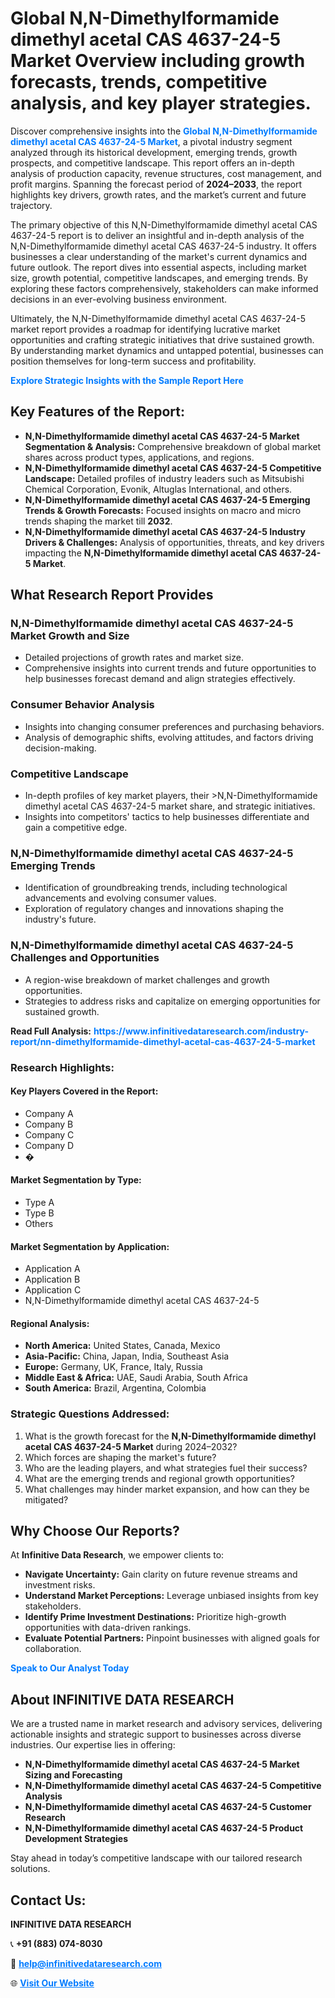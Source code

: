 <h1>Global N,N-Dimethylformamide dimethyl acetal CAS 4637-24-5 Market Overview including growth forecasts, trends, competitive analysis, and key player strategies.</h1>
<p>
Discover comprehensive insights into the 
<a href="https://www.infinitivedataresearch.com/industry-report/nn-dimethylformamide-dimethyl-acetal-cas-4637-24-5-market" rel="dofollow" style="color: #007BFF; text-decoration: none;"><strong>Global N,N-Dimethylformamide dimethyl acetal CAS 4637-24-5 Market</strong></a>, a pivotal industry segment analyzed through its historical development, emerging trends, growth prospects, and competitive landscape. This report offers an in-depth analysis of production capacity, revenue structures, cost management, and profit margins. Spanning the forecast period of <strong>2024–2033</strong>, the report highlights key drivers, growth rates, and the market’s current and future trajectory.
</p>
<p>
The primary objective of this N,N-Dimethylformamide dimethyl acetal CAS 4637-24-5 report is to deliver an insightful and in-depth analysis of the N,N-Dimethylformamide dimethyl acetal CAS 4637-24-5 industry. It offers businesses a clear understanding of the market's current dynamics and future outlook. The report dives into essential aspects, including market size, growth potential, competitive landscapes, and emerging trends. By exploring these factors comprehensively, stakeholders can make informed decisions in an ever-evolving business environment.
</p>
<p>
Ultimately, the N,N-Dimethylformamide dimethyl acetal CAS 4637-24-5 market report provides a roadmap for identifying lucrative market opportunities and crafting strategic initiatives that drive sustained growth. By understanding market dynamics and untapped potential, businesses can position themselves for long-term success and profitability.
</p>
<p>
<a href="https://www.infinitivedataresearch.com/request-sample/reportId=102466" style="color: #007BFF; text-decoration: none;"><strong>Explore Strategic Insights with the Sample Report Here</strong></a>
</p>

<h2>Key Features of the Report:</h2>
<ul>
<li><strong>N,N-Dimethylformamide dimethyl acetal CAS 4637-24-5 Market Segmentation & Analysis:</strong> Comprehensive breakdown of global market shares across product types, applications, and regions.</li>
<li><strong>N,N-Dimethylformamide dimethyl acetal CAS 4637-24-5 Competitive Landscape:</strong> Detailed profiles of industry leaders such as Mitsubishi Chemical Corporation, Evonik, Altuglas International, and others.</li>
<li><strong>N,N-Dimethylformamide dimethyl acetal CAS 4637-24-5 Emerging Trends & Growth Forecasts:</strong> Focused insights on macro and micro trends shaping the market till <strong>2032</strong>.</li>
<li><strong>N,N-Dimethylformamide dimethyl acetal CAS 4637-24-5 Industry Drivers & Challenges:</strong> Analysis of opportunities, threats, and key drivers impacting the <strong>N,N-Dimethylformamide dimethyl acetal CAS 4637-24-5 Market</strong>.</li>
</ul>

<h2>What Research Report Provides</h2>
<h3>N,N-Dimethylformamide dimethyl acetal CAS 4637-24-5 Market Growth and Size</h3>
<ul>
<li>Detailed projections of growth rates and market size.</li>
<li>Comprehensive insights into current trends and future opportunities to help businesses forecast demand and align strategies effectively.</li>
</ul>

<h3>Consumer Behavior Analysis</h3>
<ul>
<li>Insights into changing consumer preferences and purchasing behaviors.</li>
<li>Analysis of demographic shifts, evolving attitudes, and factors driving decision-making.</li>
</ul>

<h3>Competitive Landscape</h3>
<ul>
<li>In-depth profiles of key market players, their >N,N-Dimethylformamide dimethyl acetal CAS 4637-24-5 market share, and strategic initiatives.</li>
<li>Insights into competitors' tactics to help businesses differentiate and gain a competitive edge.</li>
</ul>

<h3>N,N-Dimethylformamide dimethyl acetal CAS 4637-24-5 Emerging Trends</h3>
<ul>
<li>Identification of groundbreaking trends, including technological advancements and evolving consumer values.</li>
<li>Exploration of regulatory changes and innovations shaping the industry's future.</li>
</ul>

<h3>N,N-Dimethylformamide dimethyl acetal CAS 4637-24-5 Challenges and Opportunities</h3>
<ul>
<li>A region-wise breakdown of market challenges and growth opportunities.</li>
<li>Strategies to address risks and capitalize on emerging opportunities for sustained growth.</li>
</ul>
<p><strong>Read Full Analysis:</strong> <a href="https://www.infinitivedataresearch.com/industry-report/nn-dimethylformamide-dimethyl-acetal-cas-4637-24-5-market" rel="dofollow" style="color: #007BFF; text-decoration: none;"><strong>https://www.infinitivedataresearch.com/industry-report/nn-dimethylformamide-dimethyl-acetal-cas-4637-24-5-market</strong></a></p>
<h3>Research Highlights:</h3>
<h4>Key Players Covered in the Report:</h4>
<ul><li>Company A</li><li>Company B</li><li>Company C</li><li>Company D</li><li>�</li></ul>
<h4>Market Segmentation by Type:</h4>
<ul><li>Type A</li><li>Type B</li><li>Others</li></ul>
<h4>Market Segmentation by Application:</h4>
<ul><li>Application A</li><li>Application B</li><li>Application C</li><li>N,N-Dimethylformamide dimethyl acetal CAS 4637-24-5</li></ul>

<h4>Regional Analysis:</h4>
<ul>
<li><strong>North America:</strong> United States, Canada, Mexico</li>
<li><strong>Asia-Pacific:</strong> China, Japan, India, Southeast Asia</li>
<li><strong>Europe:</strong> Germany, UK, France, Italy, Russia</li>
<li><strong>Middle East & Africa:</strong> UAE, Saudi Arabia, South Africa</li>
<li><strong>South America:</strong> Brazil, Argentina, Colombia</li>
</ul>

<h3>Strategic Questions Addressed:</h3>
<ol>
<li>What is the growth forecast for the <strong>N,N-Dimethylformamide dimethyl acetal CAS 4637-24-5 Market</strong> during 2024–2032?</li>
<li>Which forces are shaping the market's future?</li>
<li>Who are the leading players, and what strategies fuel their success?</li>
<li>What are the emerging trends and regional growth opportunities?</li>
<li>What challenges may hinder market expansion, and how can they be mitigated?</li>
</ol>

<h2>Why Choose Our Reports?</h2>
<p>At <strong>Infinitive Data Research</strong>, we empower clients to:</p>
<ul>
<li><strong>Navigate Uncertainty:</strong> Gain clarity on future revenue streams and investment risks.</li>
<li><strong>Understand Market Perceptions:</strong> Leverage unbiased insights from key stakeholders.</li>
<li><strong>Identify Prime Investment Destinations:</strong> Prioritize high-growth opportunities with data-driven rankings.</li>
<li><strong>Evaluate Potential Partners:</strong> Pinpoint businesses with aligned goals for collaboration.</li>
</ul>
<p><a href="https://www.infinitivedataresearch.com/industry-report/nn-dimethylformamide-dimethyl-acetal-cas-4637-24-5-market" rel="dofollow" style="color: #007BFF; text-decoration: none;"><strong>Speak to Our Analyst Today</strong></a></p>

<h2>About INFINITIVE DATA RESEARCH</h2>
<p>We are a trusted name in market research and advisory services, delivering actionable insights and strategic support to businesses across diverse industries. Our expertise lies in offering:</p>
<ul>
<li><strong>N,N-Dimethylformamide dimethyl acetal CAS 4637-24-5 Market Sizing and Forecasting</strong></li>
<li><strong>N,N-Dimethylformamide dimethyl acetal CAS 4637-24-5 Competitive Analysis</strong></li>
<li><strong>N,N-Dimethylformamide dimethyl acetal CAS 4637-24-5 Customer Research</strong></li>
<li><strong>N,N-Dimethylformamide dimethyl acetal CAS 4637-24-5 Product Development Strategies</strong></li>
</ul>
<p>Stay ahead in today’s competitive landscape with our tailored research solutions.</p>

<h2>Contact Us:</h2>
<p><strong>INFINITIVE DATA RESEARCH</strong></p>
<p>📞 <strong>+91 (883) 074-8030</strong></p>
<p>📧 <strong><a href="mailto:help@infinitivedataresearch.com" style="color: #007BFF;">help@infinitivedataresearch.com</a></strong></p>
<p>🌐 <strong><a href="https://www.infinitivedataresearch.com" rel="dofollow" style="color: #007BFF;">Visit Our Website</a></strong></p>